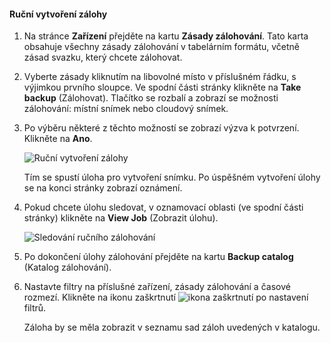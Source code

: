 
<!--author=SharS last changed: 9/15/15-->


#### <a name="to-create-a-manual-backup"></a>Ruční vytvoření zálohy
1. Na stránce **Zařízení** přejděte na kartu **Zásady zálohování**. Tato karta obsahuje všechny zásady zálohování v tabelárním formátu, včetně zásad svazku, který chcete zálohovat.
2. Vyberte zásady kliknutím na libovolné místo v příslušném řádku, s výjimkou prvního sloupce. Ve spodní části stránky klikněte na **Take backup** (Zálohovat). Tlačítko se rozbalí a zobrazí se možnosti zálohování: místní snímek nebo cloudový snímek. 
3. Po výběru některé z těchto možností se zobrazí výzva k potvrzení. Klikněte na **Ano**. 
   
    ![Ruční vytvoření zálohy](./media/storsimple-create-manual-backup/HCS_CreateManualBackup1-include.png)
   
    Tím se spustí úloha pro vytvoření snímku. Po úspěšném vytvoření úlohy se na konci stránky zobrazí oznámení.
4. Pokud chcete úlohu sledovat, v oznamovací oblasti (ve spodní části stránky) klikněte na **View Job** (Zobrazit úlohu). 
   
    ![Sledování ručního zálohování](./media/storsimple-create-manual-backup/HCS_CreateManualBackup2-include.png)
5. Po dokončení úlohy zálohování přejděte na kartu **Backup catalog** (Katalog zálohování).
6. Nastavte filtry na příslušné zařízení, zásady zálohování a časové rozmezí. Klikněte na ikonu zaškrtnutí ![ikona zaškrtnutí](./media/storsimple-create-manual-backup/HCS_CheckIcon-include.png) po nastavení filtrů.
   
   Záloha by se měla zobrazit v seznamu sad záloh uvedených v katalogu.

